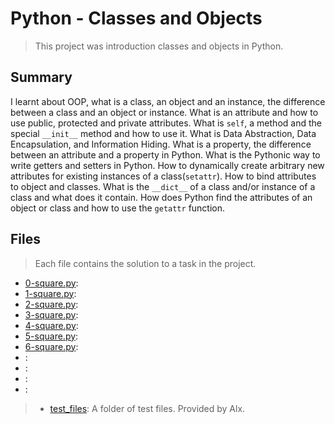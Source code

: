 # Python - Classes and Objects

> This project was introduction classes and objects in Python.

## Summary

I learnt about OOP, what is a class, an object and an instance, the difference between a class and an object or instance. What is an attribute and how to use public, protected and private attributes. What is `self`, a method and the special `__init__` method and how to use it. What is Data Abstraction, Data Encapsulation, and Information Hiding. What is a property, the difference between an attribute and a property in Python. What is the Pythonic way to write getters and setters in Python. How to dynamically create arbitrary new attributes for existing instances of a class(`setattr`). How to bind attributes to object and classes. What is the `__dict__` of a class and/or instance of a class and what does it contain. How does Python find the attributes of an object or class and how to use the `getattr` function.

## Files

> Each file contains the solution to a task in the project.

- [0-square.py](https://github.com/Ebube-Ochemba/alx-higher_level_programming/blob/master/0x06-python-classes/0-square.py):
- [1-square.py](https://github.com/Ebube-Ochemba/alx-higher_level_programming/blob/master/0x06-python-classes/1-square.py):
- [2-square.py](https://github.com/Ebube-Ochemba/alx-higher_level_programming/blob/master/0x06-python-classes/2-square.py):
- [3-square.py](https://github.com/Ebube-Ochemba/alx-higher_level_programming/blob/master/0x06-python-classes/3-square.py):
- [4-square.py](https://github.com/Ebube-Ochemba/alx-higher_level_programming/blob/master/0x06-python-classes/4-square.py):
- [5-square.py](https://github.com/Ebube-Ochemba/alx-higher_level_programming/blob/master/0x06-python-classes/5-square.py):
- [6-square.py](https://github.com/Ebube-Ochemba/alx-higher_level_programming/blob/master/0x06-python-classes/6-square.py):
- []():
- []():
- []():
- []():

> - [test_files](https://github.com/Ebube-Ochemba/alx-higher_level_programming/blob/master/0x06-python-classes/test_files): A folder of test files. Provided by Alx.
